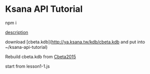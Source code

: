 ﻿Ksana API Tutorial
====

npm i

[description](https://docs.google.com/document/d/1rPV0UJWw0-faCKh2jm6BosJ7X_VmjBIL6d8CeVkx6RY/edit?usp=sharing)

download [cbeta.kdb](http://ya.ksana.tw/kdb/cbeta.kdb and put into ~/ksana-api-tutorial)

Rebuild cbeta.kdb from [Cbeta2015](https://github.com/ksanaforge/cbeta2015)

start from lesson1-1.js